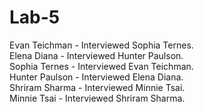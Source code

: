 # Lab-5
Evan Teichman - Interviewed Sophia Ternes.   
Elena Diana - Interviewed Hunter Paulson.  
Sophia Ternes - Interviewed Evan Teichman.  
Hunter Paulson - Interviewed Elena Diana.   
Shriram Sharma - Interviewed Minnie Tsai.   
Minnie Tsai - Interviewed Shriram Sharma.
